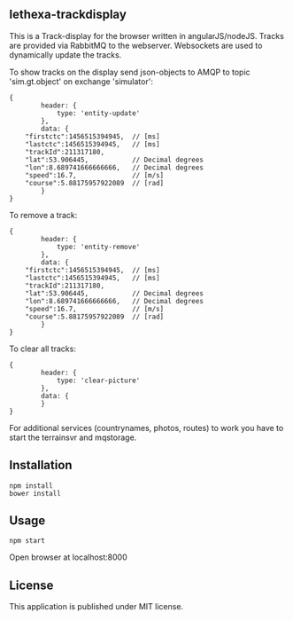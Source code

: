 lethexa-trackdisplay
--------------------

This is a Track-display for the browser written in angularJS/nodeJS.
Tracks are provided via RabbitMQ to the webserver. Websockets are used
to dynamically update the tracks.

To show tracks on the display send json-objects to AMQP 
to topic 'sim.gt.object' on exchange 'simulator':

	{
            header: {
                type: 'entity-update'
            },
            data: {
		"firstctc":1456515394945,  // [ms]
		"lastctc":1456515394945,   // [ms]
		"trackId":211317180,       
		"lat":53.906445,           // Decimal degrees
		"lon":8.689741666666666,   // Decimal degrees
		"speed":16.7,              // [m/s]
		"course":5.88175957922089  // [rad]
            }
	}

To remove a track:

	{
            header: {
                type: 'entity-remove'
            },
            data: {
		"firstctc":1456515394945,  // [ms]
		"lastctc":1456515394945,   // [ms]
		"trackId":211317180,       
		"lat":53.906445,           // Decimal degrees
		"lon":8.689741666666666,   // Decimal degrees
		"speed":16.7,              // [m/s]
		"course":5.88175957922089  // [rad]
            }
	}

To clear all tracks:

	{
            header: {
                type: 'clear-picture'
            },
            data: {
            }
	}


For additional services (countrynames, photos, routes) to work you have to start the terrainsvr and mqstorage.


Installation
------------

	npm install
	bower install

Usage
-----

	npm start

Open browser at localhost:8000



License
-------

This application is published under MIT license.
